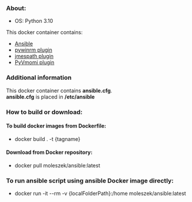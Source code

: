 ### About:
* OS: Python 3.10

This docker container contains:
* [Ansible](https://docs.ansible.com/ansible/latest/index.html)
* [pywinrm plugin](https://pypi.org/project/pywinrm/0.2.2/)
* [jmespath plugin](https://pypi.org/project/jmespath/)
* [PyVmomi plugin](https://pypi.org/project/pyvmomi/)

### Additional information
This docker container contains **ansible.cfg**.<br/>
**ansible.cfg** is placed in **/etc/ansible**

### How to build or download:
#### To build docker images from Dockerfile:
* docker build . -t {tagname}

#### Download from Docker repository:
* docker pull moleszek/ansible:latest

### To run ansible script using ansible Docker image directly:
* docker run -it --rm -v {localFolderPath}:/home moleszek/ansible:latest